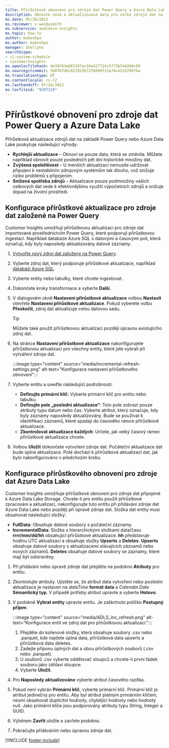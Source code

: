 ```yaml
---
title: Přírůstkové obnovení pro zdroje dat Power Query a Azure Data Lake
description: Obnovte nová a aktualizovaná data pro velké zdroje dat na základě zdrojů dat Power Query nebo Azure Data Lake.
ms.date: 05/30/2022
ms.reviewer: v-wendysmith
ms.subservice: audience-insights
ms.topic: how-to
author: mukeshpo
ms.author: mukeshpo
manager: shellyha
searchScope:
- ci-system-schedule
- customerInsights
ms.openlocfilehash: de39743eb8728fac34e417724c5f73bf44309c89
ms.sourcegitcommit: 5807b7d8c822925b727b099713a74ce2cb7897ba
ms.translationtype: HT
ms.contentlocale: cs-CZ
ms.lasthandoff: 07/28/2022
ms.locfileid: "9207129"
---
```

# <a name="incremental-refresh-for-power-query-and-azure-data-lake-data-sources"></a>Přírůstkové obnovení pro zdroje dat Power Query a Azure Data Lake

Přírůstková aktualizace zdrojů dat na základě Power Query nebo Azure Data Lake poskytuje následující výhody:

- **Rychlejší aktualizace** – Obnoví se pouze data, která se změnila. Můžete například obnovit pouze posledních pět dní historické množiny dat.
- **Zvýšená spolehlivost** – U menších aktualizací nemusíte udržovat připojení k nestabilním zdrojovým systémům tak dlouho, což snižuje riziko problémů s připojením.
- **Snížená spotřeba zdrojů** – Aktualizace pouze podmnožiny vašich celkových dat vede k efektivnějšímu využití výpočetních zdrojů a snižuje dopad na životní prostředí.

## <a name="configure-incremental-refresh-for-data-sources-based-on-power-query"></a>Konfigurace přírůstkové aktualizace pro zdroje dat založené na Power Query

Customer Insights umožňují přírůstkovou aktualizaci pro zdroje dat importované prostřednictvím Power Query, které podporují přírůstkovou ingestaci. Například databáze Azure SQL s datovými a časovými poli, která označují, kdy byly naposledy aktualizovány datové záznamy.

1. [Vytvořte nový zdroj dat založený na Power Query](connect-power-query.md).

1. Vyberte zdroj dat, který podporuje přírůstkové aktualizace, například [databázi Azure SQL](/power-query/connectors/azuresqldatabase).

1. Vyberte entity nebo tabulky, které chcete ingestovat.

1. Dokončete kroky transformace a vyberte **Další**.

1. V dialogovém okně **Nastavení přírůstkové aktualizace** volbou **Nastavit** otevřete **Nastavení přírůstkové aktualizace**. Pokud vyberete volbu **Přeskočit**, zdroj dat aktualizuje celou datovou sadu.
   > [!TIP]
   > Můžete také použít přírůstkovou aktualizaci později úpravou existujícího zdroj dat.

1. Na stránce **Nastavení přírůstkové aktualizace** nakonfigurujete přírůstkovou aktualizaci pro všechny entity, které jste vybrali při vytváření zdroje dat.

   :::image type="content" source="media/incremental-refresh-settings.png" alt-text="Konfigurace nastavení přírůstkového obnovení":::

1. Vyberte entitu a uveďte následující podrobnosti:

   - **Definujte primární klíč**: Vyberte primární klíč pro entitu nebo tabulku.
   - **Definujte pole „poslední aktualizace“**: Toto pole zobrazí pouze atributy typu datum nebo čas. Vyberte atribut, který označuje, kdy byly záznamy naposledy aktualizovány. Bude se používat k identifikaci záznamů, které spadají do časového rámce přírůstkové aktualizace.
   - **Zkontrolovat aktualizace každých**: Určete, jak velký časový rámec přírůstkové aktualizace chcete.

1. Volbou **Uložit** dokončete vytvoření zdroje dat. Počáteční aktualizace dat bude úplná aktualizace. Poté dochází k přírůstkové aktualizaci dat, jak bylo nakonfigurováno v předchozím kroku.

## <a name="configure-incremental-refresh-for-azure-data-lake-data-sources"></a>Konfigurace přírůstkového obnovení pro zdroje dat Azure Data Lake

Customer Insights umožňuje přírůstkové obnovení pro zdroje dat připojené k Azure Data Lake Storage. Chcete-li pro entitu použít přírůstkové zpracování a aktualizaci, nakonfigurujte tuto entitu při přidávání zdroje dat Azure Data Lake nebo později při úpravě zdroje dat. Složka dat entity musí obsahovat následující složky:

- **FullData**: Obsahuje datové soubory s počáteční záznamy.
- **IncrementalData**: Složka s hierarchickými složkami data/času **rrrr/mm/dd/hh** obsahující přírůstkové aktualizace. **hh** představuje hodinu UTC aktualizací a obsahuje složky **Upserts** a **Deletes**. **Upserts** obsahuje datové soubory s aktualizacemi stávajících záznamů nebo nových záznamů. **Deletes** obsahuje datové soubory se záznamy, které mají být odstraněny.

1. Při přidávání nebo úpravě zdroje dat přejděte na podokno **Atributy** pro entitu.

1. Zkontrolujte atributy. Ujistěte se, že atribut data vytvoření nebo poslední aktualizace je nastaven na *dateTime* **formát data** a *Calendar.Date* **Sémantický typ**. V případě potřeby atribut upravte a vyberte **Hotovo**.

1. V podokně **Vybrat entity** upravte entitu. Je zaškrtnuto políčko **Postupný příjem**.

   :::image type="content" source="media/ADLS_inc_refresh.png" alt-text="Konfigurace entit ve zdroj dat pro přírůstkovou aktualizaci.":::

   1. Přejděte do kořenové složky, která obsahuje soubory .csv nebo .parquet, kde najdete úplná data, přírůstková data upserts a přírůstková data deletes.
   1. Zadejte příponu úplných dat a obou přírůstkových souborů (\.csv nebo \.parquet).
   1. U souborů .csv vyberte oddělovač sloupců a chcete-li první řádek souboru jako záhlaví sloupce.
   1. Vyberte **Uložit**.

1. Pro **Naposledy aktualizováno** vyberte atribut časového razítka.

1. Pokud není vybrán **Primární klíč**, vyberte primární klíč. Primární klíč je atribut jedinečný pro entitu. Aby byl atribut platným primárním klíčem, nesmí obsahovat duplicitní hodnoty, chybějící hodnoty nebo hodnoty null. Jako primární klíče jsou podporovány atributy typu String, Integer a GUID.

1. Výběrem **Zavřít** uložte a zavřete podokno.

1. Pokračujte přidáváním nebo úpravou zdroje dat.

[!INCLUDE [footer-include](includes/footer-banner.md)]
